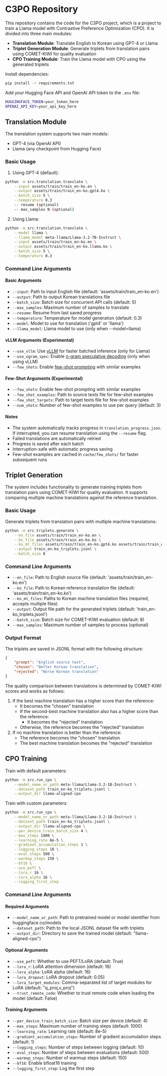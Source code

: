 # C3PO Repository

This repository contains the code for the C3PO project, which is a project to train a Llama model with Contrastive Preference Optimization (CPO).
It is divided into three main modules:
- **Translation Module**: Translate English to Korean using GPT-4 or Llama
- **Triplet Generation Module**: Generate triplets from translation pairs using COMET-KIWI for quality evaluation
- **CPO Training Module**: Train the Llama model with CPO using the generated triplets


Install dependencies:
```bash
pip install -r requirements.txt
```

Add your Hugging Face API and OpenAI API token to the `.env` file:
```bash
HUGGINGFACE_TOKEN=your_token_here
OPENAI_API_KEY=your_api_key_here
```

## Translation Module

The translation system supports two main models:
- GPT-4 (via OpenAI API)
- Llama (any checkpoint from Hugging Face)

### Basic Usage

1. Using GPT-4 (default):
```bash
python -m src.translation.translate \
    --input assets/train/train_en-ko.en \
    --output assets/train/train_en-ko.gpt4.ko \
    --batch_size 5 \
    --temperature 0.3
    -- resume (optional)
    -- max_samples N (optional)
```

2. Using Llama:
```bash
python -m src.translation.translate \
    --model llama \
    --llama_model meta-llama/Llama-3.2-7B-Instruct \
    --input assets/train/train_en-ko.en \
    --output assets/train/train_en-ko.llama.ko \
    --batch_size 5 \
    --temperature 0.3
```

### Command Line Arguments

#### Basic Arguments
- `--input`: Path to input English file (default: 'assets/train/train_en-ko.en')
- `--output`: Path to output Korean translations file
- `--batch_size`: Batch size for concurrent API calls (default: 5)
- `--max_samples`: Maximum number of samples to translate
- `--resume`: Resume from last saved progress
- `--temperature`: Temperature for model generation (default: 0.3)
- `--model`: Model to use for translation ('gpt4' or 'llama')
- `--llama_model`: Llama model to use (only when --model=llama)

#### vLLM Arguments (**Experimental**)
- `--use_vllm`: Use [vLLM](https://vllm.ai/) for faster batched inference (only for Llama)
- `--use_ngram_spec`: Enable [n-gram speculative decoding](https://docs.vllm.ai/en/latest/features/spec_decode.html) (only when using vLLM)
- `--few_shots`: Enable [few-shot prompting](https://arxiv.org/abs/2005.14165) with similar examples

#### Few-Shot Arguments (**Experimental**)
- `--few_shots`: Enable few-shot prompting with similar examples
- `--few_shot_examples`: Path to source texts file for few-shot examples
- `--few_shot_targets`: Path to target texts file for few-shot examples
- `--num_shots`: Number of few-shot examples to use per query (default: 3)

#### Notes

- The system automatically tracks progress in `translation_progress.json`. If interrupted, you can resume translation using the `--resume` flag.
- Failed translations are automatically retried
- Progress is saved after each batch
- Interruption-safe with automatic progress saving
- Few-shot examples are cached in `cache/few_shots/` for faster subsequent runs

## Triplet Generation

The system includes functionality to generate training triplets from translation pairs using COMET-KIWI for quality evaluation. It supports comparing multiple machine translations against the reference translation.

### Basic Usage

Generate triplets from translation pairs with multiple machine translations:
```bash
python -m src.triplets.generate \
    --en_file assets/train/train_en-ko.en \
    --ko_file assets/train/train_en-ko.ko \
    --ko_mt_files assets/train/train_en-ko.gpt4.ko assets/train/train_en-ko.llama.ko \
    --output train_en-ko_triplets.jsonl \
    --batch_size 8
```

### Command Line Arguments

- `--en_file`: Path to English source file (default: 'assets/train/train_en-ko.en')
- `--ko_file`: Path to Korean reference translation file (default: 'assets/train/train_en-ko.ko')
- `--ko_mt_files`: Paths to Korean machine translation files (required, accepts multiple files)
- `--output`: Output file path for the generated triplets (default: 'train_en-ko_triplets.jsonl')
- `--batch_size`: Batch size for COMET-KIWI evaluation (default: 8)
- `--max_samples`: Maximum number of samples to process (optional)

### Output Format

The triplets are saved in JSONL format with the following structure:
```json
{
    "prompt": "English source text",
    "chosen": "Better Korean translation",
    "rejected": "Worse Korean translation"
}
```

The quality comparison between translations is determined by COMET-KIWI scores and works as follows:
1. If the best machine translation has a higher score than the reference:
   - It becomes the "chosen" translation
   - If the second-best machine translation also has a higher score than the reference:
     - It becomes the "rejected" translation
   - Otherwise, the reference becomes the "rejected" translation
2. If no machine translation is better than the reference:
   - The reference becomes the "chosen" translation
   - The best machine translation becomes the "rejected" translation

## CPO Training

Train with default parameters:
```bash
python -m src.run_cpo \
    --model_name_or_path meta-llama/Llama-3.2-1B-Instruct \
    --dataset_path train_en-ko_triplets.jsonl \
    --output_dir llama-aligned-cpo
```

Train with custom parameters:
```bash
python -m src.run_cpo \
    --model_name_or_path meta-llama/Llama-3.2-1B-Instruct \
    --dataset_path train_en-ko_triplets.jsonl \
    --output_dir llama-aligned-cpo \
    --per_device_train_batch_size 4 \
    --max_steps 1000 \
    --learning_rate 8e-5 \
    --gradient_accumulation_steps 1 \
    --logging_steps 10 \
    --eval_steps 500 \
    --warmup_steps 150 \
    --bf16 \
    --use_peft \
    --lora_r 16 \
    --lora_alpha 16 \
    --logging_first_step
```

### Command Line Arguments

#### Required Arguments
- `--model_name_or_path`: Path to pretrained model or model identifier from huggingface.co/models
- `--dataset_path`: Path to the local JSONL dataset file with triplets
- `--output_dir`: Directory to save the trained model (default: "llama-aligned-cpo")

#### Optional Arguments
- `--use_peft`: Whether to use PEFT/LoRA (default: True)
- `--lora_r`: LoRA attention dimension (default: 16)
- `--lora_alpha`: LoRA alpha (default: 16)
- `--lora_dropout`: LoRA dropout (default: 0.05)
- `--lora_target_modules`: Comma-separated list of target modules for LoRA (default: "q_proj,v_proj")
- `--trust_remote_code`: Whether to trust remote code when loading the model (default: False)

#### Training Arguments
- `--per_device_train_batch_size`: Batch size per device (default: 4)
- `--max_steps`: Maximum number of training steps (default: 1000)
- `--learning_rate`: Learning rate (default: 8e-5)
- `--gradient_accumulation_steps`: Number of gradient accumulation steps (default: 1)
- `--logging_steps`: Number of steps between logging (default: 10)
- `--eval_steps`: Number of steps between evaluations (default: 500)
- `--warmup_steps`: Number of warmup steps (default: 150)
- `--bf16`: Enable bfloat16 training
- `--logging_first_step`: Log the first step